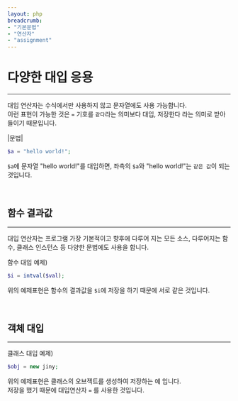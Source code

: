 ```yaml
---
layout: php
breadcrumb:
- "기본문법"
- "연산자"
- "assignment"
---
```


# 다양한 대입 응용
---
대입 연산자는 수식에서만 사용하지 않고 문자열에도 사용 가능합니다.  
이런 표현이 가능한 것은 `=` 기호를 `같다`라는 의미보다 대입, 저장한다 라는 의미로 받아 들이기 때문입니다.  

|문법|
```php
$a = "hello world!";
```

`$a`에 문자열 "hello world!"를 대입하면, 좌측의 `$a`와 "hello world!"는 `같은 값`이 되는 것입니다.  

<br>

## 함수 결과값 
---
대입 연산자는 프로그램 가장 기본적이고 향후에 다루어 지는 모든 소스, 다루어지는 함수, 클래스 인스턴스 등 다양한 문법에도 사용을 합니다.   

함수 대입 예제)
```php
$i = intval($val);
```

위의 예제표현은 함수의 결과값을 `$i`에 저장을 하기 때문에 서로 같은 것입니다.  

<br>

## 객체 대입
---
클래스 대입 예제)
```php
$obj = new jiny;
```

위의 예제표현은 클래스의 오브젝트를 생성하여 저장하는 예 입니다.  
저장을 했기 때문에 대입연산자 `=` 를 사용한 것입니다.  

<br>